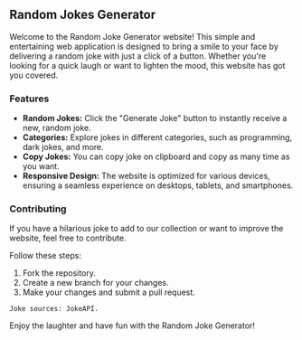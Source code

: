 ## Random Jokes Generator

Welcome to the Random Joke Generator website! This simple and entertaining web application is designed to bring a smile to your face by delivering a random joke with just a click of a button. Whether you're looking for a quick laugh or want to lighten the mood, this website has got you covered.

### Features

+ **Random Jokes:** Click the "Generate Joke" button to instantly receive a new, random joke.
+ **Categories:** Explore jokes in different categories, such as programming, dark jokes, and more.
+ **Copy Jokes:** You can copy joke on clipboard and copy as many time as you want.
+ **Responsive Design:** The website is optimized for various devices, ensuring a seamless experience on desktops, tablets, and smartphones.

### Contributing
If you have a hilarious joke to add to our collection or want to improve the website, feel free to contribute. 

Follow these steps:

1. Fork the repository.
1. Create a new branch for your changes.
1. Make your changes and submit a pull request.

`Joke sources: JokeAPI.`

Enjoy the laughter and have fun with the Random Joke Generator!